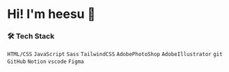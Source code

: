 # Hi! I'm heesu 👋

### 🛠 Tech Stack
`HTML/CSS` `JavaScript` `Sass` `TailwindCSS`
`AdobePhotoShop` `AdobeIllustrator` 
`git` `GitHub` `Notion` `vscode` `Figma`
